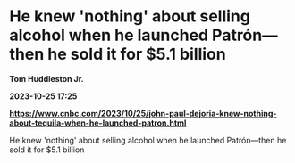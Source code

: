 # He knew 'nothing' about selling alcohol when he launched Patrón—then he sold it for $5.1 billion
**Tom Huddleston Jr.**

**2023-10-25 17:25**

**https://www.cnbc.com/2023/10/25/john-paul-dejoria-knew-nothing-about-tequila-when-he-launched-patron.html**

He knew 'nothing' about selling alcohol when he launched Patrón—then he sold it for $5.1 billion